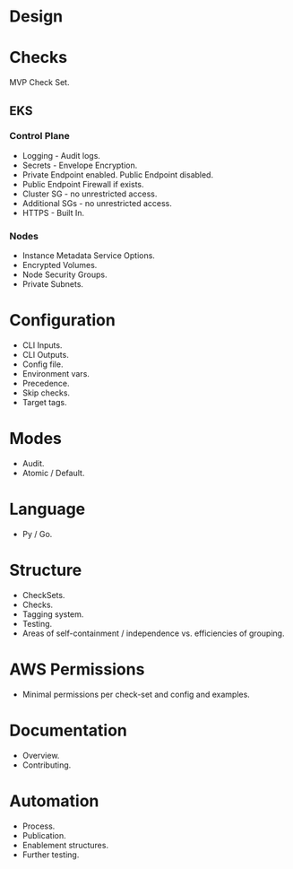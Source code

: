 # Design

# Checks
MVP Check Set.

## EKS

### Control Plane
* Logging - Audit logs.
* Secrets - Envelope Encryption.
* Private Endpoint enabled. Public Endpoint disabled.
* Public Endpoint Firewall if exists.
* Cluster SG - no unrestricted access.
* Additional SGs - no unrestricted access.
* HTTPS - Built In.

### Nodes
* Instance Metadata Service Options.
* Encrypted Volumes.
* Node Security Groups.
* Private Subnets.

# Configuration
* CLI Inputs.
* CLI Outputs.
* Config file.
* Environment vars.
* Precedence.
* Skip checks.
* Target tags.

# Modes
* Audit.
* Atomic / Default.

# Language
* Py / Go.

# Structure
* CheckSets.
* Checks.
* Tagging system.
* Testing.
* Areas of self-containment / independence vs. efficiencies of grouping.

# AWS Permissions
* Minimal permissions per check-set and config and examples.

# Documentation
* Overview.
* Contributing.

# Automation
* Process.
* Publication.
* Enablement structures.
* Further testing.

